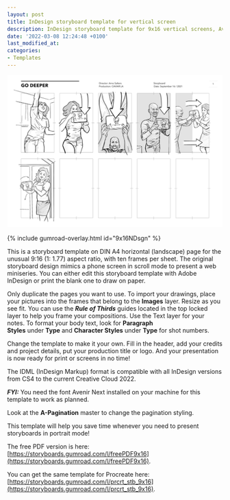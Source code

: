 ```yaml
---
layout: post
title: InDesign storyboard template for vertical screen 
description: InDesign storyboard template for 9x16 vertical screens, Avenir Next 9pt DIN A4 portrait
date: '2022-03-08 12:24:48 +0100'
last_modified_at:
categories:
- Templates
---
```

<a href="https://storyboards.gumroad.com/l/9x16NDsgn" class="no-underline pv2 grow db"><img class="w-100" src="/images/Facebook_Portal_Go_Deeper_storyboard-procreate-template.png"></a>

{% include gumroad-overlay.html id="9x16NDsgn" %}

This is a storyboard template on DIN A4 horizontal (landscape) page for the unusual 9:16 (1: 1.77) aspect ratio, with ten frames per sheet. The original storyboard design mimics a phone screen in scroll mode to present a web miniseries. You can either edit this storyboard template with Adobe InDesign or print the blank one to draw on paper. 

Only duplicate the pages you want to use. To import your drawings, place your pictures into the frames that belong to the **Images** layer. Resize as you see fit. You can use the ***Rule of Thirds*** guides located in the top locked layer to help you frame your compositions. Use the Text layer for your notes. To format your body text, look for **Paragraph Styles** under **Type** and **Character Styles** under **Type** for shot numbers. 

Change the template to make it your own. Fill in the header, add your credits and project details, put your production title or logo. And your presentation is now ready for print or screens in no time!

The IDML (InDesign Markup) format is compatible with all InDesign versions from CS4 to the current Creative Cloud 2022.

***FYI:*** You need the font Avenir Next installed on your machine for this template to work as planned.

Look at the **A-Pagination** master to change the pagination styling.

This template will help you save time whenever you need to present storyboards in portrait mode!

The free PDF version is here: [https://storyboards.gumroad.com/l/freePDF9x16](https://storyboards.gumroad.com/l/freePDF9x16).

You can get the same template for Procreate here: [https://storyboards.gumroad.com/l/prcrt_stb_9x16](https://storyboards.gumroad.com/l/prcrt_stb_9x16).